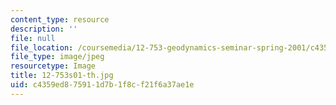 ```yaml
---
content_type: resource
description: ''
file: null
file_location: /coursemedia/12-753-geodynamics-seminar-spring-2001/c4359ed875911d7b1f8cf21f6a37ae1e_12-753s01-th.jpg
file_type: image/jpeg
resourcetype: Image
title: 12-753s01-th.jpg
uid: c4359ed8-7591-1d7b-1f8c-f21f6a37ae1e
---
```

